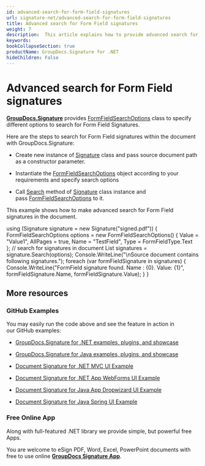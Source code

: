 ```yaml
---
id: advanced-search-for-form-field-signatures
url: signature-net/advanced-search-for-form-field-signatures
title: Advanced search for Form Field signatures
weight: 7
description:  This article explains how to provide advanced search for Form Field electronic signatures with GroupDocs.Signature API.
keywords: 
bookCollapseSection: true
productName: GroupDocs.Signature for .NET
hideChildren: False
---
```


# Advanced search for Form Field signatures

[**GroupDocs.Signature**](https://products.groupdocs.com/signature/net) provides [FormFieldSearchOptions](https://apireference.groupdocs.com/net/signature/groupdocs.signature.options/formfieldsearchoptions) class to specify different options to search for Form Field Signatures.

Here are the steps to search for Form Field signatures within the document with GroupDocs.Signature:

*   Create new instance of [Signature](https://apireference.groupdocs.com/net/signature/groupdocs.signature/signature) class and pass source document path as a constructor parameter.
    
*   Instantiate the [FormFieldSearchOptions](https://apireference.groupdocs.com/net/signature/groupdocs.signature.options/formfieldsearchoptions) object according to your requirements and specify search options  
    
*   Call [Search](https://apireference.groupdocs.com/net/signature/groupdocs.signature/signature/methods/search/_1) method of [Signature](https://apireference.groupdocs.com/net/signature/groupdocs.signature/signature) class instance and pass [FormFieldSearchOptions](https://apireference.groupdocs.com/net/signature/groupdocs.signature.options/formfieldsearchoptions) to it.   
      
    

This example shows how to make advanced search for Form Field signatures in the document.

using (Signature signature = new Signature("signed.pdf"))
{
    FormFieldSearchOptions options = new FormFieldSearchOptions()
    {
        Value = "Value1",
        AllPages = true,
        Name = "TestField",
        Type = FormFieldType.Text                    
    };
    // search for signatures in document
    List<FormFieldSignature> signatures = signature.Search<FormFieldSignature>(options);
    Console.WriteLine("\\nSource document contains following signatures.");
    foreach (var formFieldSignature in signatures)
    {
        Console.WriteLine("FormField signature found. Name : {0}. Value: {1}", formFieldSignature.Name, formFieldSignature.Value);
    }
}

## More resources

### GitHub Examples 

You may easily run the code above and see the feature in action in our GitHub examples:

*   [GroupDocs.Signature for .NET examples, plugins, and showcase](https://github.com/groupdocs-signature/GroupDocs.Signature-for-.NET)
    
*   [GroupDocs.Signature for Java examples, plugins, and showcase](https://github.com/groupdocs-signature/GroupDocs.Signature-for-Java)
    
*   [Document Signature for .NET MVC UI Example](https://github.com/groupdocs-signature/GroupDocs.Signature-for-.NET-MVC) 
    
*   [Document Signature for .NET App WebForms UI Example](https://github.com/groupdocs-signature/GroupDocs.Signature-for-.NET-WebForms)
    
*   [Document Signature for Java App Dropwizard UI Example](https://github.com/groupdocs-signature/GroupDocs.Signature-for-Java-Dropwizard)
    
*   [Document Signature for Java Spring UI Example](https://github.com/groupdocs-signature/GroupDocs.Signature-for-Java-Spring)
    

### Free Online App 

Along with full-featured .NET library we provide simple, but powerful free Apps.

You are welcome to eSign PDF, Word, Excel, PowerPoint documents with free to use online **[GroupDocs Signature App](https://products.groupdocs.app/signature)**.
